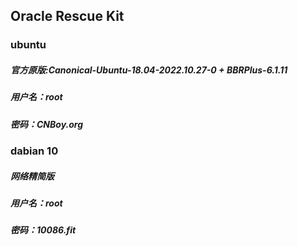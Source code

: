 ## Oracle Rescue Kit
### ubuntu
##### 官方原版:Canonical-Ubuntu-18.04-2022.10.27-0 + BBRPlus-6.1.11
##### 用户名：root
##### 密码：CNBoy.org
###       
### dabian 10
##### 网络精简版
##### 用户名：root
##### 密码：10086.fit
